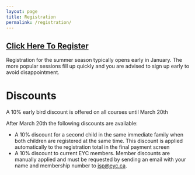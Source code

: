 ```yaml
---
layout: page
title: Registration
permalink: /registration/
---
```


<h2><a href="https://secure.e-registernow.com/cgi-bin/mkpayment.cgi?state=2948">Click Here To Register</a></h2>

Registration for the summer season typically opens early in January.  The more popular sessions fill up quickly and you are advised to sign up early to avoid disappointment.

# Discounts

A 10% early bird discount is offered on all courses until March 20th
 
After March 20th the following discounts are available:

* A 10% discount for a second child in the same immediate family when both children are registered at the same time. This discount is applied automatically to the registration total in the final payment screen
* A 10% discount to current EYC members. Member discounts are manually applied and must be requested by sending an email with your name and membership number to jsp@eyc.ca.
